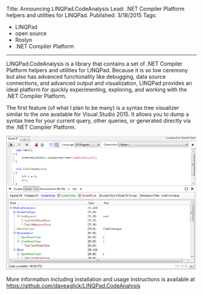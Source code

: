 ﻿Title: Announcing LINQPad.CodeAnalysis
Lead: .NET Compiler Platform helpers and utilities for LINQPad.
Published: 3/18/2015
Tags:
  - LINQPad
  - open source
  - Roslyn
  - .NET Compiler Platform
---
<p>LINQPad.CodeAnalysis is a library that contains a set of .NET Compiler Platform helpers and utilities for LINQPad. Because it is so low ceremony but also has advanced functionality like debugging, data source connections, and advanced output and visualization, LINQPad provides an ideal platform for quickly experimenting, exploring, and working with the .NET Compiler Platform.</p>

<p>The first feature (of what I plan to be many) is a syntax tree visualizer similar to the one available for Visual Studio 2015. It allows you to dump a syntax tree for your current query, other queries, or generated directly via the .NET Compiler Platform.</p>

<img src="/posts/images/syntax-tree.png" class="img-responsive"></img>

<p>More information including installation and usage instructions is available at <a href="https://github.com/daveaglick/LINQPad.CodeAnalysis">https://github.com/daveaglick/LINQPad.CodeAnalysis</a></p>